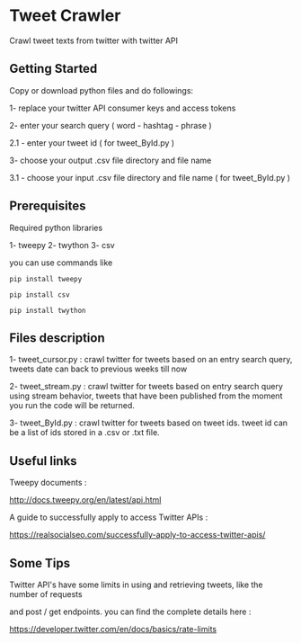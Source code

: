 # Tweet Crawler

Crawl tweet texts from twitter with twitter API

## Getting Started

Copy or download python files and do followings:

1- replace your twitter API consumer keys and access tokens

2- enter your search query ( word - hashtag - phrase )

2.1 - enter your tweet id ( for tweet_ById.py )

3- choose your output .csv file directory and file name

3.1 - choose your input .csv file directory and file name ( for tweet_ById.py )

## Prerequisites

Required python libraries 

1- tweepy 2- twython 3- csv

you can use commands like

```
pip install tweepy

pip install csv

pip install twython

```

## Files description 

1- tweet_cursor.py : crawl twitter for tweets based on an entry search query, tweets date can
back to previous weeks till now

2- tweet_stream.py : crawl twitter for tweets based on entry search query using stream behavior,
tweets that have been published from the moment you run the code will be returned. 

3- tweet_ById.py : crawl twitter for tweets based on tweet ids. tweet id can be a list of ids stored 
in a .csv or .txt file.

## Useful links

Tweepy documents : 

http://docs.tweepy.org/en/latest/api.html

A guide to successfully apply to access Twitter APIs : 

https://realsocialseo.com/successfully-apply-to-access-twitter-apis/

## Some Tips 

Twitter API's have some limits in using and retrieving tweets, like the number of requests 

and post / get endpoints. you can find the complete details here :

https://developer.twitter.com/en/docs/basics/rate-limits  
